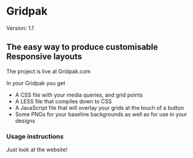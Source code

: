 # Gridpak

Version: 1.1

## The easy way to produce customisable Responsive layouts

The project is live at Gridpak.com

In your Gridpak you get

* A CSS file with your media queries, and grid points
* A LESS file that compiles down to CSS
* A JavaScript file that will overlay your grids at the touch of a
  button
* Some PNGs for your baseline backgrounds as well as for use in your
  designs

### Usage instructions

Just look at the website!
